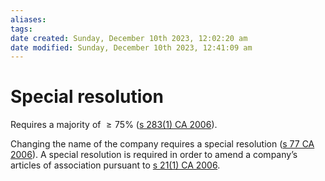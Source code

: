 ```yaml
---
aliases: 
tags: 
date created: Sunday, December 10th 2023, 12:02:20 am
date modified: Sunday, December 10th 2023, 12:41:09 am
---
```


# Special resolution

Requires a majority of $\geq 75 \%$ ([s 283(1) CA 2006](https://www.legislation.gov.uk/ukpga/2006/46/section/283)).

Changing the name of the company requires a special resolution ([s 77 CA 2006](https://www.legislation.gov.uk/ukpga/2006/46/section/77)). A special resolution is required in order to amend a company’s articles of association pursuant to [s 21(1) CA 2006](https://www.legislation.gov.uk/ukpga/2006/46/section/21).
